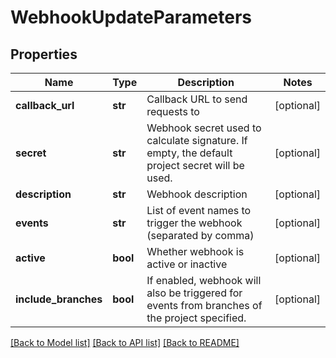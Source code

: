# WebhookUpdateParameters

## Properties
Name | Type | Description | Notes
------------ | ------------- | ------------- | -------------
**callback_url** | **str** | Callback URL to send requests to | [optional] 
**secret** | **str** | Webhook secret used to calculate signature. If empty, the default project secret will be used. | [optional] 
**description** | **str** | Webhook description | [optional] 
**events** | **str** | List of event names to trigger the webhook (separated by comma) | [optional] 
**active** | **bool** | Whether webhook is active or inactive | [optional] 
**include_branches** | **bool** | If enabled, webhook will also be triggered for events from branches of the project specified. | [optional] 

[[Back to Model list]](../README.md#documentation-for-models) [[Back to API list]](../README.md#documentation-for-api-endpoints) [[Back to README]](../README.md)


